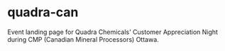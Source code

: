 # quadra-can
Event landing page for Quadra Chemicals' Customer Appreciation Night during CMP (Canadian Mineral Processors) Ottawa.
